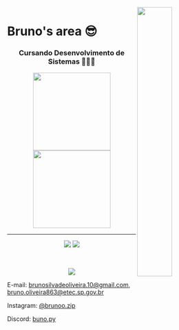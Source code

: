 <img align="right" src="https://user-images.githubusercontent.com/68453992/218596699-73b93409-ffd2-4666-ae4c-6f4ece53c209.gif" width="40%">

<h1>Bruno's area 😎</h1>
<h3 align="center">Cursando Desenvolvimento de Sistemas 👨🏻‍💻</h3>
<p align="center">
  <img src="https://user-images.githubusercontent.com/68453992/189243233-a2671dde-d790-43d2-8b13-2b27ea113038.png" width="180px">
  <img src="https://user-images.githubusercontent.com/68453992/189243256-9497af98-192b-4331-a14e-ccdb9fee2eb5.png" width="180px">
</p>

<hr>

<p align="center">
  <img src="https://github-readme-stats.vercel.app/api?username=TheBrunno&show_icons=true&theme=react&hide_border=true&count_private=true&hide_rank=true&hide=issues,contribs">
  <img src="https://github-readme-stats.vercel.app/api/top-langs/?username=TheBrunno&langs_count=50&layout=compact&theme=react&hide_border=true">
</p>
<br>

<p align="center">
  <img src="https://streak-stats.demolab.com?user=TheBrunno&theme=react&hide_border=true&border_radius=15">
</p>

<p>
  E-mail: 
  <a href="mailto:brunosilvadeoliveira.10@gmail.com" target="_blank">brunosilvadeoliveira.10@gmail.com</a>, <a href="mailto:bruno.oliveira863@etec.sp.gov.br" target="_blank">bruno.oliveira863@etec.sp.gov.br</a>
</p>
<p>
  Instagram: 
  <a href="https://www.instagram.com/brunoo.zip/" target="_blank">@brunoo.zip</a>
</p>
<p>
  Discord:
  <a href="https://discord.com/users/507003899945811969" targe="_blank">buno.py</a>
</p>
